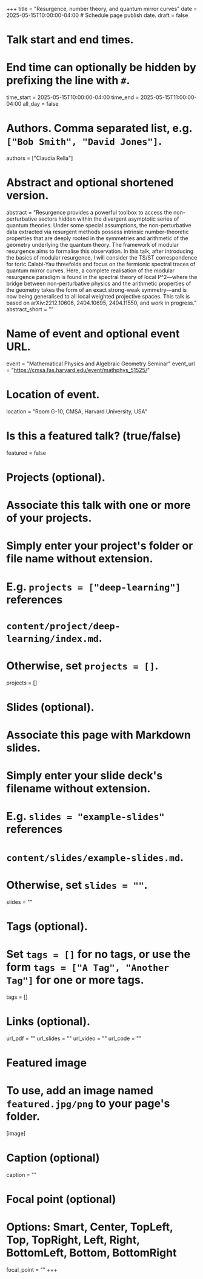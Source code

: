 +++
title = "Resurgence, number theory, and quantum mirror curves"
date = 2025-05-15T10:00:00-04:00  # Schedule page publish date.
draft = false

# Talk start and end times.
#   End time can optionally be hidden by prefixing the line with `#`.
time_start = 2025-05-15T10:00:00-04:00
time_end = 2025-05-15T11:00:00-04:00
all_day = false

# Authors. Comma separated list, e.g. `["Bob Smith", "David Jones"]`.
authors = ["Claudia Rella"]

# Abstract and optional shortened version.
abstract = "Resurgence provides a powerful toolbox to access the non-perturbative sectors hidden within the divergent asymptotic series of quantum theories. Under some special assumptions, the non-perturbative data extracted via resurgent methods possess intrinsic number-theoretic properties that are deeply rooted in the symmetries and arithmetic of the geometry underlying the quantum theory. The framework of modular resurgence aims to formalise this observation. In this talk, after introducing the basics of modular resurgence, I will consider the TS/ST correspondence for toric Calabi-Yau threefolds and focus on the fermionic spectral traces of quantum mirror curves. Here, a complete realisation of the modular resurgence paradigm is found in the spectral theory of local P^2—where the bridge between non-perturbative physics and the arithmetic properties of the geometry takes the form of an exact strong-weak symmetry—and is now being generalised to all local weighted projective spaces. This talk is based on arXiv:2212.10606, 2404.10695, 2404.11550, and work in progress."
abstract_short = ""

# Name of event and optional event URL.
event = "Mathematical Physics and Algebraic Geometry Seminar"
event_url = "https://cmsa.fas.harvard.edu/event/mathphys_51525/"

# Location of event.
location = "Room G-10, CMSA, Harvard University, USA"

# Is this a featured talk? (true/false)
featured = false

# Projects (optional).
#   Associate this talk with one or more of your projects.
#   Simply enter your project's folder or file name without extension.
#   E.g. `projects = ["deep-learning"]` references 
#   `content/project/deep-learning/index.md`.
#   Otherwise, set `projects = []`.
projects = []

# Slides (optional).
#   Associate this page with Markdown slides.
#   Simply enter your slide deck's filename without extension.
#   E.g. `slides = "example-slides"` references 
#   `content/slides/example-slides.md`.
#   Otherwise, set `slides = ""`.
slides = ""

# Tags (optional).
#   Set `tags = []` for no tags, or use the form `tags = ["A Tag", "Another Tag"]` for one or more tags.
tags = []

# Links (optional).
url_pdf = ""
url_slides = ""
url_video = ""
url_code = ""

# Featured image
# To use, add an image named `featured.jpg/png` to your page's folder. 
[image]
  # Caption (optional)
  caption = ""

  # Focal point (optional)
  # Options: Smart, Center, TopLeft, Top, TopRight, Left, Right, BottomLeft, Bottom, BottomRight
  focal_point = ""
+++
